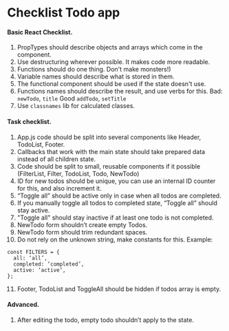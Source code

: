 # Checklist Todo app
#### Basic React Checklist.
1. PropTypes should describe objects and arrays which come in the component.
2. Use destructuring wherever possible. It makes code more readable.
3. Functions should do one thing. Don't make monsters!)
4. Variable names should describe what is stored in them.
5. The functional component should be used if the state doesn't use.
6. Functions names should describe the result, and use verbs for this.
Bad: `newTodo`, `title`
Good `addTodo`, `setTitle`
7. Use `classnames` lib for calculated classes.

#### Task checklist.
1. App.js code should be split into several components like Header, TodoList, Footer.
2. Callbacks that work with the main state should take prepared data instead of all children state.
3. Code should be split to small, reusable components if it possible (FilterList, Filter, TodoList, Todo, NewTodo)
4. ID for new todos should be unique, you can use an internal ID counter for this, and also increment it.
5. “Toggle all” should be active only in case when all todos are completed.
6. If you manually toggle all todos to completed state, “Toggle all” should stay active.
7. "Toggle all" should stay inactive if at least one todo is not completed.
8. NewTodo form shouldn’t create empty Todos.
9. NewTodo form should trim redundant spaces.
10. Do not rely on the unknown string, make constants for this.
Example:
```
const FILTERS = {
  all: ‘all’,
  completed: ‘completed’,
  active: ‘active’,
};
```
11. Footer, TodoList and ToggleAll should be hidden if todos array is empty.

#### Advanced.
1. After editing the todo, empty todo shouldn’t apply to the state.
